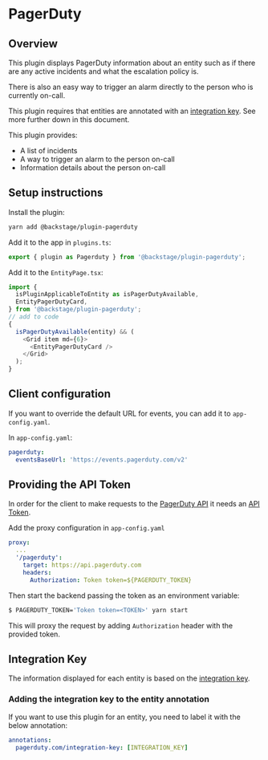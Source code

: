 # PagerDuty

## Overview

This plugin displays PagerDuty information about an entity such as if there are any active incidents and what the escalation policy is.

There is also an easy way to trigger an alarm directly to the person who is currently on-call.

This plugin requires that entities are annotated with an [integration key](https://support.pagerduty.com/docs/services-and-integrations#add-integrations-to-an-existing-service). See more further down in this document.

This plugin provides:

- A list of incidents
- A way to trigger an alarm to the person on-call
- Information details about the person on-call

## Setup instructions

Install the plugin:

```bash
yarn add @backstage/plugin-pagerduty
```

Add it to the app in `plugins.ts`:

```ts
export { plugin as Pagerduty } from '@backstage/plugin-pagerduty';
```

Add it to the `EntityPage.tsx`:

```ts
import {
  isPluginApplicableToEntity as isPagerDutyAvailable,
  EntityPagerDutyCard,
} from '@backstage/plugin-pagerduty';
// add to code
{
  isPagerDutyAvailable(entity) && (
    <Grid item md={6}>
      <EntityPagerDutyCard />
    </Grid>
  );
}
```

## Client configuration

If you want to override the default URL for events, you can add it to `app-config.yaml`.

In `app-config.yaml`:

```yaml
pagerduty:
  eventsBaseUrl: 'https://events.pagerduty.com/v2'
```

## Providing the API Token

In order for the client to make requests to the [PagerDuty API](https://developer.pagerduty.com/docs/rest-api-v2/rest-api/) it needs an [API Token](https://support.pagerduty.com/docs/generating-api-keys#generating-a-general-access-rest-api-key).


Add the proxy configuration in `app-config.yaml`

```yaml
proxy:
  ...
  '/pagerduty':
    target: https://api.pagerduty.com
    headers:
      Authorization: Token token=${PAGERDUTY_TOKEN}
```

Then start the backend passing the token as an environment variable:

```bash
$ PAGERDUTY_TOKEN='Token token=<TOKEN>' yarn start
```

This will proxy the request by adding `Authorization` header with the provided token.

## Integration Key

The information displayed for each entity is based on the [integration key](https://support.pagerduty.com/docs/services-and-integrations#add-integrations-to-an-existing-service).

### Adding the integration key to the entity annotation

If you want to use this plugin for an entity, you need to label it with the below annotation:

```yml
annotations:
  pagerduty.com/integration-key: [INTEGRATION_KEY]
```
